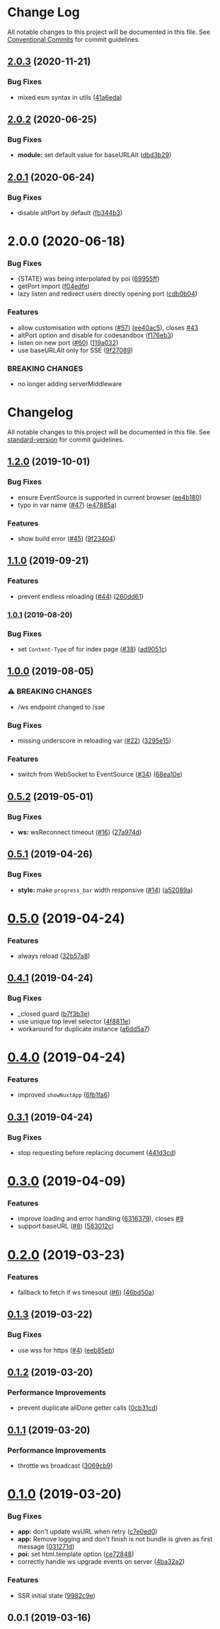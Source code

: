 # Change Log

All notable changes to this project will be documented in this file.
See [Conventional Commits](https://conventionalcommits.org) for commit guidelines.

## [2.0.3](https://github.com/nuxt/loading-screen/compare/@nuxt/loading-screen@2.0.2...@nuxt/loading-screen@2.0.3) (2020-11-21)


### Bug Fixes

* mixed esm syntax in utils ([41a6eda](https://github.com/nuxt/loading-screen/commit/41a6edabec305b745d79a3d94fc46ad3a4c1ead1))





## [2.0.2](https://github.com/nuxt/loading-screen/compare/@nuxt/loading-screen@2.0.1...@nuxt/loading-screen@2.0.2) (2020-06-25)


### Bug Fixes

* **module:** set default value for baseURLAlt ([dbd3b29](https://github.com/nuxt/loading-screen/commit/dbd3b29327bf0b856f8364e4a060e4d0f26d38b3))





## [2.0.1](https://github.com/nuxt/loading-screen/compare/@nuxt/loading-screen@2.0.0...@nuxt/loading-screen@2.0.1) (2020-06-24)


### Bug Fixes

* disable altPort by default ([fb344b3](https://github.com/nuxt/loading-screen/commit/fb344b374b7722d998b7bb19ae05428c29ef7a8d))





# 2.0.0 (2020-06-18)


### Bug Fixes

* {STATE} was being interpolated by poi ([69955ff](https://github.com/nuxt/loading-screen/commit/69955ff334fcc25229ab2ad16825e54c52f69a34))
* getPort import ([f04edfe](https://github.com/nuxt/loading-screen/commit/f04edfe413f1c4e2ccb306c727a1c7d0a5a81f1a))
* lazy listen and redirect users directly opening port ([cdb0b04](https://github.com/nuxt/loading-screen/commit/cdb0b042ed069f95aaddcac5af07fe9ea48b5e18))


### Features

* allow customisation with options ([#57](https://github.com/nuxt/loading-screen/issues/57)) ([ee40ac5](https://github.com/nuxt/loading-screen/commit/ee40ac52e5f69c3fbfb5515fcf92975bd6b3a30e)), closes [#43](https://github.com/nuxt/loading-screen/issues/43)
* altPort option and disable for codesandbox ([f176eb3](https://github.com/nuxt/loading-screen/commit/f176eb3abe9cb05711cf75951c9293dce633ae2c))
* listen on new port ([#60](https://github.com/nuxt/loading-screen/issues/60)) ([119a032](https://github.com/nuxt/loading-screen/commit/119a032cc3d3ac17e540aabd093a61d46b9dae81))
* use baseURLAlt only for SSE ([9f27089](https://github.com/nuxt/loading-screen/commit/9f27089933b2cee45d246987393faefe78be71fb))


### BREAKING CHANGES

* no longer adding serverMiddleware





# Changelog

All notable changes to this project will be documented in this file. See [standard-version](https://github.com/conventional-changelog/standard-version) for commit guidelines.

## [1.2.0](https://github.com/nuxt/loading-screen/compare/v1.1.0...v1.2.0) (2019-10-01)


### Bug Fixes

* ensure EventSource is supported in current browser ([ee4b180](https://github.com/nuxt/loading-screen/commit/ee4b180))
* typo in var name ([#47](https://github.com/nuxt/loading-screen/issues/47)) ([e47885a](https://github.com/nuxt/loading-screen/commit/e47885a))


### Features

* show build error ([#45](https://github.com/nuxt/loading-screen/issues/45)) ([9f23404](https://github.com/nuxt/loading-screen/commit/9f23404))

## [1.1.0](https://github.com/nuxt/loading-screen/compare/v1.0.1...v1.1.0) (2019-09-21)


### Features

* prevent endless reloading ([#44](https://github.com/nuxt/loading-screen/issues/44)) ([260dd61](https://github.com/nuxt/loading-screen/commit/260dd61))

### [1.0.1](https://github.com/nuxt/loading-screen/compare/v1.0.0...v1.0.1) (2019-08-20)


### Bug Fixes

* set `Content-Type` of for index page ([#38](https://github.com/nuxt/loading-screen/issues/38)) ([ad9051c](https://github.com/nuxt/loading-screen/commit/ad9051c))

## [1.0.0](https://github.com/nuxt/loading-screen/compare/v0.5.2...v1.0.0) (2019-08-05)


### ⚠ BREAKING CHANGES

* /ws endpoint changed to /sse

### Bug Fixes

* missing underscore in reloading var ([#22](https://github.com/nuxt/loading-screen/issues/22)) ([3295e15](https://github.com/nuxt/loading-screen/commit/3295e15))


### Features

* switch from WebSocket to EventSource ([#34](https://github.com/nuxt/loading-screen/issues/34)) ([68ea10e](https://github.com/nuxt/loading-screen/commit/68ea10e))

## [0.5.2](https://github.com/nuxt/loading-screen/compare/v0.5.1...v0.5.2) (2019-05-01)


### Bug Fixes

* **ws:** wsReconnect timeout ([#16](https://github.com/nuxt/loading-screen/issues/16)) ([27a974d](https://github.com/nuxt/loading-screen/commit/27a974d))



## [0.5.1](https://github.com/nuxt/loading-screen/compare/v0.5.0...v0.5.1) (2019-04-26)


### Bug Fixes

* **style:** make `progress_bar` width responsive ([#14](https://github.com/nuxt/loading-screen/issues/14)) ([a52089a](https://github.com/nuxt/loading-screen/commit/a52089a))



# [0.5.0](https://github.com/nuxt/loading-screen/compare/v0.4.1...v0.5.0) (2019-04-24)


### Features

* always reload ([32b57a8](https://github.com/nuxt/loading-screen/commit/32b57a8))



## [0.4.1](https://github.com/nuxt/loading-screen/compare/v0.4.0...v0.4.1) (2019-04-24)


### Bug Fixes

* _closed guard ([b7f3b3e](https://github.com/nuxt/loading-screen/commit/b7f3b3e))
* use unique top level selector ([4f8811e](https://github.com/nuxt/loading-screen/commit/4f8811e))
* workaround for duplicate instance ([a6dd5a7](https://github.com/nuxt/loading-screen/commit/a6dd5a7))



# [0.4.0](https://github.com/nuxt/loading-screen/compare/v0.3.1...v0.4.0) (2019-04-24)


### Features

* improved `showNuxtApp` ([6fb1fa6](https://github.com/nuxt/loading-screen/commit/6fb1fa6))



## [0.3.1](https://github.com/nuxt/loading-screen/compare/v0.3.0...v0.3.1) (2019-04-24)


### Bug Fixes

* stop requesting before replacing document ([441d3cd](https://github.com/nuxt/loading-screen/commit/441d3cd))



# [0.3.0](https://github.com/nuxt/loading-screen/compare/v0.2.0...v0.3.0) (2019-04-09)


### Features

* improve loading and error handling ([6316379](https://github.com/nuxt/loading-screen/commit/6316379)), closes [#9](https://github.com/nuxt/loading-screen/issues/9)
* support baseURL ([#8](https://github.com/nuxt/loading-screen/issues/8)) ([583012c](https://github.com/nuxt/loading-screen/commit/583012c))



# [0.2.0](https://github.com/nuxt/loading-screen/compare/v0.1.3...v0.2.0) (2019-03-23)


### Features

* fallback to fetch if ws timesout ([#6](https://github.com/nuxt/loading-screen/issues/6)) ([46bd50a](https://github.com/nuxt/loading-screen/commit/46bd50a))



## [0.1.3](https://github.com/nuxt/loading-screen/compare/v0.1.2...v0.1.3) (2019-03-22)


### Bug Fixes

* use wss for https ([#4](https://github.com/nuxt/loading-screen/issues/4)) ([eeb85eb](https://github.com/nuxt/loading-screen/commit/eeb85eb))



## [0.1.2](https://github.com/nuxt/loading-screen/compare/v0.1.1...v0.1.2) (2019-03-20)


### Performance Improvements

* prevent duplicate allDone getter calls ([0cb31cd](https://github.com/nuxt/loading-screen/commit/0cb31cd))



## [0.1.1](https://github.com/nuxt/loading-screen/compare/v0.1.0...v0.1.1) (2019-03-20)


### Performance Improvements

* throttle ws broadcast ([3069cb9](https://github.com/nuxt/loading-screen/commit/3069cb9))



# [0.1.0](https://github.com/nuxt/loading-screen/compare/v0.0.2...v0.1.0) (2019-03-20)


### Bug Fixes

* **app:** don't update wsURL when retry ([c7e0ed0](https://github.com/nuxt/loading-screen/commit/c7e0ed0))
* **app:** Remove logging and don't finish is not bundle is given as first message ([031271d](https://github.com/nuxt/loading-screen/commit/031271d))
* **poi:** set html.template option ([ce72848](https://github.com/nuxt/loading-screen/commit/ce72848))
* correctly handle ws upgrade events on server ([4ba32a2](https://github.com/nuxt/loading-screen/commit/4ba32a2))


### Features

* SSR initial state ([9982c9e](https://github.com/nuxt/loading-screen/commit/9982c9e))



## 0.0.1 (2019-03-16)
